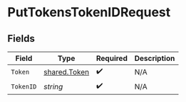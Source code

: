# PutTokensTokenIDRequest


## Fields

| Field                                               | Type                                                | Required                                            | Description                                         |
| --------------------------------------------------- | --------------------------------------------------- | --------------------------------------------------- | --------------------------------------------------- |
| `Token`                                             | [shared.Token](../../../pkg/models/shared/token.md) | :heavy_check_mark:                                  | N/A                                                 |
| `TokenID`                                           | *string*                                            | :heavy_check_mark:                                  | N/A                                                 |